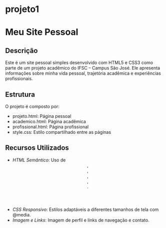 # projeto1
# Meu Site Pessoal

## Descrição
Este é um site pessoal simples desenvolvido com HTML5 e CSS3 como parte de um projeto acadêmico do IFSC – Campus São José. Ele apresenta informações sobre minha vida pessoal, trajetória acadêmica e experiências profissionais.

## Estrutura
O projeto é composto por:
- projeto.html: Página pessoal
- academico.html: Página acadêmica
- profissional.html: Página profissional
- style.css: Estilo compartilhado entre as páginas

## Recursos Utilizados
- *HTML Semântico*: Uso de <header>, <div>, <main>, <section>, <footer>.
- *CSS Responsivo*: Estilos adaptáveis a diferentes tamanhos de tela com @media.
- *Imagem e Links*: Imagem de perfil e links de navegação e contato.
